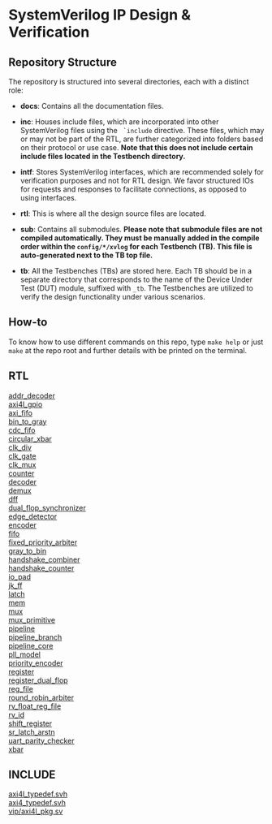 # SystemVerilog IP Design & Verification

## Repository Structure
The repository is structured into several directories, each with a distinct role:

- **docs**: Contains all the documentation files.

- **inc**: Houses include files, which are incorporated into other SystemVerilog files using the ``` `include``` directive. These files, which may or may not be part of the RTL, are further categorized into folders based on their protocol or use case. **Note that this does not include certain include files located in the Testbench directory.**

- **intf**: Stores SystemVerilog interfaces, which are recommended solely for verification purposes and not for RTL design. We favor structured IOs for requests and responses to facilitate connections, as opposed to using interfaces.

- **rtl**: This is where all the design source files are located.

- **sub**: Contains all submodules. **Please note that submodule files are not compiled automatically. They must be manually added in the compile order within the **`config/*/xvlog`** for each Testbench (TB). This file is auto-generated next to the TB top file.**

- **tb**: All the Testbenches (TBs) are stored here. Each TB should be in a separate directory that corresponds to the name of the Device Under Test (DUT) module, suffixed with `_tb`. The Testbenches are utilized to verify the design functionality under various scenarios.

## How-to
To know how to use different commands on this repo, type `make help` or just `make` at the repo root and further details with be printed on the terminal.

## RTL
[addr_decoder ](./docs/rtl/addr_decoder.md)<br>
[axi4l_gpio ](./docs/rtl/axi4l_gpio.md)<br>
[axi_fifo ](./docs/rtl/axi_fifo.md)<br>
[bin_to_gray ](./docs/rtl/bin_to_gray.md)<br>
[cdc_fifo ](./docs/rtl/cdc_fifo.md)<br>
[circular_xbar ](./docs/rtl/circular_xbar.md)<br>
[clk_div ](./docs/rtl/clk_div.md)<br>
[clk_gate ](./docs/rtl/clk_gate.md)<br>
[clk_mux ](./docs/rtl/clk_mux.md)<br>
[counter ](./docs/rtl/counter.md)<br>
[decoder ](./docs/rtl/decoder.md)<br>
[demux ](./docs/rtl/demux.md)<br>
[dff ](./docs/rtl/dff.md)<br>
[dual_flop_synchronizer ](./docs/rtl/dual_flop_synchronizer.md)<br>
[edge_detector ](./docs/rtl/edge_detector.md)<br>
[encoder ](./docs/rtl/encoder.md)<br>
[fifo ](./docs/rtl/fifo.md)<br>
[fixed_priority_arbiter ](./docs/rtl/fixed_priority_arbiter.md)<br>
[gray_to_bin ](./docs/rtl/gray_to_bin.md)<br>
[handshake_combiner ](./docs/rtl/handshake_combiner.md)<br>
[handshake_counter ](./docs/rtl/handshake_counter.md)<br>
[io_pad ](./docs/rtl/io_pad.md)<br>
[jk_ff ](./docs/rtl/jk_ff.md)<br>
[latch ](./docs/rtl/latch.md)<br>
[mem ](./docs/rtl/mem.md)<br>
[mux ](./docs/rtl/mux.md)<br>
[mux_primitive ](./docs/rtl/mux_primitive.md)<br>
[pipeline ](./docs/rtl/pipeline.md)<br>
[pipeline_branch ](./docs/rtl/pipeline_branch.md)<br>
[pipeline_core ](./docs/rtl/pipeline_core.md)<br>
[pll_model ](./docs/rtl/pll_model.md)<br>
[priority_encoder ](./docs/rtl/priority_encoder.md)<br>
[register ](./docs/rtl/register.md)<br>
[register_dual_flop ](./docs/rtl/register_dual_flop.md)<br>
[reg_file ](./docs/rtl/reg_file.md)<br>
[round_robin_arbiter ](./docs/rtl/round_robin_arbiter.md)<br>
[rv_float_reg_file ](./docs/rtl/rv_float_reg_file.md)<br>
[rv_id ](./docs/rtl/rv_id.md)<br>
[shift_register ](./docs/rtl/shift_register.md)<br>
[sr_latch_arstn ](./docs/rtl/sr_latch_arstn.md)<br>
[uart_parity_checker ](./docs/rtl/uart_parity_checker.md)<br>
[xbar ](./docs/rtl/xbar.md)<br>

## INCLUDE
[axi4l_typedef.svh](./docs/inc/axi4l_typedef.svh.md)<br>
[axi4_typedef.svh](./docs/inc/axi4_typedef.svh.md)<br>
[vip/axi4l_pkg.sv](./docs/inc/vip/axi4l_pkg.sv.md)<br>

